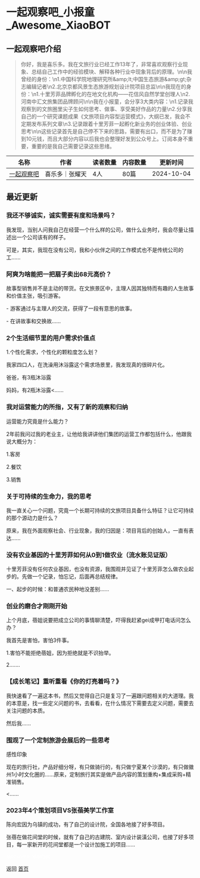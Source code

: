 # 一起观察吧_小报童_Awesome_XiaoBOT

## 一起观察吧介绍
> 你好，我是喜乐多。我在文旅行业已经工作13年了，非常喜欢观察行业现象、总结自己工作中的经验模块、解释各种行业中现象背后的原理。\n\n我曾经的身份：\n1.中国科学院地理研究所&amp;amp;lt;中国生态旅游&amp;amp;gt;杂志编辑记者\n2.北京京都风景生态旅游规划设计院项目总监\n\n我现在的身份：\n1.十里芳菲品牌孵化的在地文化机构——花信风自然学堂创理人\n2.河南中汇文旅集团品牌顾问\n\n我在小报童，会分享3大类内容：\n1.记录我观察到的文旅圈里尖子生如何思考、做事、享受美好作品的力量\n2.分享我自己的一个研究课题成果《文旅项目内容型运营模式》，大纲已发，我会不定期发布系列文章\n3.记录跟着十里芳菲一起孵化新业务的创业体验、创业思考\n\n这些记录首先是自己停不下来的思路，需要有出口，而不是为了赚到10元钱，而且大部分内容以后我也会整理好发到公众号上。订阅本身不重要，重要的是我自己需要记录这些思绪。  
  


|名称|作者|读者数量|内容数量|更新时间|
|---|---|---|---|---|
|[一起观察吧](https://xiaobot.net/p/tianshio511?refer=0b133df9-27dc-423b-8101-639049001c13)|喜乐多｜张耀天|4人|80篇|2024-10-04|

## 最近更新
### 我还不够诚实，诚实需要有度和场景吗？

我发现，当别人问我自己在经营一个什么样的公司，做什么业务时，我会尽量让描述出一个公司该有的样子。

可是，其实，我现在没有公司，我和小伙伴之间的工作模式也不是传统公司的工......

### 阿爽为啥能把一把扇子卖出68元高价？

故事型销售并不是主动的带货。在文旅景区中，主理人因其独特而有趣的人生故事和价值主张，吸引游客。

\- 游客通过与主理人的交流，获得了一段有意思的故事。

\- 在讲故事和交换故......

### 2个生活细节里的用户需求价值点

1.个性化需求，个性化的颗粒度怎么划？

我家四口人，在洗澡用沐浴露这个需求场景里，我发现真的很碎片化。

爸爸，有3瓶沐浴露

妈妈，有2瓶沐浴露<......

### 我对运营能力的所指，又有了新的观察和归纳

运营能力究竟是什么能力？

2年前我问过我的老业主，让他给我讲讲他们集团的运营工作都包括什么，他跟我说大概分为：

1.客房

2.餐饮

3.销售

### 关于可持续的生命力，我的思考

我一直关心一个问题，究竟一个长期可持续的文旅项目具备什么特征？让它可持续的那个源动力是什么？

原来，我在外面观察社会、行业现象，我的归因是：项目背后的创始人，一直有表达......

### 没有农业基因的十里芳菲如何从0到1做农业（流水账见证版）

十里芳菲没有任何农业基因，也没有资源，我围观并见证了十里芳菲怎么做农业起步的。先做一个记录，怕忘记，后面再总结规律。

一、起步的时候：和普通农民种地没差别......

### 创业的磨合才刚刚开始

上个月底，蓓姐说要把成立公司的事情聊清楚，吓得我赶紧gei成甲打电话问怎么办？

我首先是害怕，害怕3件事。

1.害怕不能拒绝蓓姐，因为拒绝就是不识抬举。

2.......

### 【成长笔记】重听重看《你的灯亮着吗？》

我快速看了一遍这本书，然后又觉得自己只是复习了一遍跟问题相关的大道理。我的本意是，找一些定义问题的书，去看看，在什么情况下需要去定义问题，需要去关注问题的本质。

然后我......

### 围观了一个定制旅游会展后的一些思考

感性印象

现在的旅行社，产品好细分呀，有只做骑行的，有只做宁夏某个沙漠的，有只做徽州1小时文化圈的......原来，定制旅行其实是做产品内容的策划重构+集成采购+精准销售。

<......

### 2023年4个策划项目VS张蓓美学工作室

陈向宏因为乌镇的成功，有了自己的设计院，全国各地接了好多项目。

张蓓在做花间堂的时候，就有了自己的古建院、室内设计装潢公司，也接了好多项目，每一家新开的花间堂都是一个设计加施工的项目......


<a href="https://github.com/Reno9527/awesome-xiaobot" style="color: white; text-decoration: none;">awesome-xiaobot</a>

返回 [首页](../README.md)
